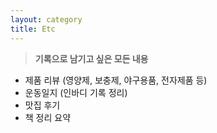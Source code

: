 ```yaml
---
layout: category
title: Etc
---
```


> **기록으로 남기고 싶은 모든 내용** 

  - 제품 리뷰 (영양제, 보충제, 야구용품, 전자제품 등)
  - 운동일지 (인바디 기록 정리)
  - 맛집 후기 
  - 책 정리 요약
